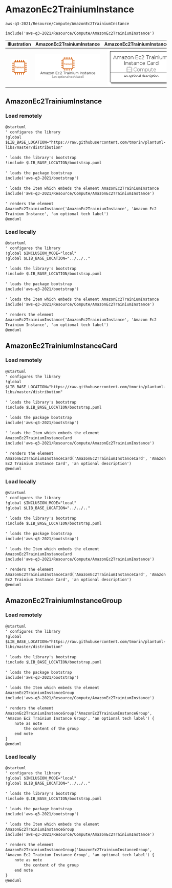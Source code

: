 # AmazonEc2TrainiumInstance


```text
aws-q3-2021/Resource/Compute/AmazonEc2TrainiumInstance
```

```text
include('aws-q3-2021/Resource/Compute/AmazonEc2TrainiumInstance')
```



| Illustration | AmazonEc2TrainiumInstance | AmazonEc2TrainiumInstanceCard | AmazonEc2TrainiumInstanceGroup |
| :---: | :---: | :---: | :---: |
| ![illustration for Illustration](../../../aws-q3-2021/Resource/Compute/AmazonEc2TrainiumInstance.png) | ![illustration for AmazonEc2TrainiumInstance](../../../aws-q3-2021/Resource/Compute/AmazonEc2TrainiumInstance.Local.png) | ![illustration for AmazonEc2TrainiumInstanceCard](../../../aws-q3-2021/Resource/Compute/AmazonEc2TrainiumInstanceCard.Local.png) | ![illustration for AmazonEc2TrainiumInstanceGroup](../../../aws-q3-2021/Resource/Compute/AmazonEc2TrainiumInstanceGroup.Local.png) |




## AmazonEc2TrainiumInstance

### Load remotely
```plantuml
@startuml
' configures the library
!global $LIB_BASE_LOCATION="https://raw.githubusercontent.com/tmorin/plantuml-libs/master/distribution"

' loads the library's bootstrap
!include $LIB_BASE_LOCATION/bootstrap.puml

' loads the package bootstrap
include('aws-q3-2021/bootstrap')

' loads the Item which embeds the element AmazonEc2TrainiumInstance
include('aws-q3-2021/Resource/Compute/AmazonEc2TrainiumInstance')

' renders the element
AmazonEc2TrainiumInstance('AmazonEc2TrainiumInstance', 'Amazon Ec2 Trainium Instance', 'an optional tech label')
@enduml
```

### Load locally
```plantuml
@startuml
' configures the library
!global $INCLUSION_MODE="local"
!global $LIB_BASE_LOCATION="../../.."

' loads the library's bootstrap
!include $LIB_BASE_LOCATION/bootstrap.puml

' loads the package bootstrap
include('aws-q3-2021/bootstrap')

' loads the Item which embeds the element AmazonEc2TrainiumInstance
include('aws-q3-2021/Resource/Compute/AmazonEc2TrainiumInstance')

' renders the element
AmazonEc2TrainiumInstance('AmazonEc2TrainiumInstance', 'Amazon Ec2 Trainium Instance', 'an optional tech label')
@enduml
```

## AmazonEc2TrainiumInstanceCard

### Load remotely
```plantuml
@startuml
' configures the library
!global $LIB_BASE_LOCATION="https://raw.githubusercontent.com/tmorin/plantuml-libs/master/distribution"

' loads the library's bootstrap
!include $LIB_BASE_LOCATION/bootstrap.puml

' loads the package bootstrap
include('aws-q3-2021/bootstrap')

' loads the Item which embeds the element AmazonEc2TrainiumInstanceCard
include('aws-q3-2021/Resource/Compute/AmazonEc2TrainiumInstance')

' renders the element
AmazonEc2TrainiumInstanceCard('AmazonEc2TrainiumInstanceCard', 'Amazon Ec2 Trainium Instance Card', 'an optional description')
@enduml
```

### Load locally
```plantuml
@startuml
' configures the library
!global $INCLUSION_MODE="local"
!global $LIB_BASE_LOCATION="../../.."

' loads the library's bootstrap
!include $LIB_BASE_LOCATION/bootstrap.puml

' loads the package bootstrap
include('aws-q3-2021/bootstrap')

' loads the Item which embeds the element AmazonEc2TrainiumInstanceCard
include('aws-q3-2021/Resource/Compute/AmazonEc2TrainiumInstance')

' renders the element
AmazonEc2TrainiumInstanceCard('AmazonEc2TrainiumInstanceCard', 'Amazon Ec2 Trainium Instance Card', 'an optional description')
@enduml
```

## AmazonEc2TrainiumInstanceGroup

### Load remotely
```plantuml
@startuml
' configures the library
!global $LIB_BASE_LOCATION="https://raw.githubusercontent.com/tmorin/plantuml-libs/master/distribution"

' loads the library's bootstrap
!include $LIB_BASE_LOCATION/bootstrap.puml

' loads the package bootstrap
include('aws-q3-2021/bootstrap')

' loads the Item which embeds the element AmazonEc2TrainiumInstanceGroup
include('aws-q3-2021/Resource/Compute/AmazonEc2TrainiumInstance')

' renders the element
AmazonEc2TrainiumInstanceGroup('AmazonEc2TrainiumInstanceGroup', 'Amazon Ec2 Trainium Instance Group', 'an optional tech label') {
    note as note
        the content of the group
    end note
}
@enduml
```

### Load locally
```plantuml
@startuml
' configures the library
!global $INCLUSION_MODE="local"
!global $LIB_BASE_LOCATION="../../.."

' loads the library's bootstrap
!include $LIB_BASE_LOCATION/bootstrap.puml

' loads the package bootstrap
include('aws-q3-2021/bootstrap')

' loads the Item which embeds the element AmazonEc2TrainiumInstanceGroup
include('aws-q3-2021/Resource/Compute/AmazonEc2TrainiumInstance')

' renders the element
AmazonEc2TrainiumInstanceGroup('AmazonEc2TrainiumInstanceGroup', 'Amazon Ec2 Trainium Instance Group', 'an optional tech label') {
    note as note
        the content of the group
    end note
}
@enduml
```

